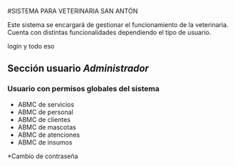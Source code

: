 #SISTEMA PARA VETERINARIA SAN ANTÓN

Este sistema se encargará de gestionar el funcionamiento de la veterinaria. Cuenta con distintas funcionalidades dependiendo el tipo de usuario.

login y todo eso

## Sección usuario _Administrador_

### Usuario con permisos globales del sistema

- ABMC de servicios
- ABMC de personal
- ABMC de clientes
- ABMC de mascotas
- ABMC de atenciones
- ABMC de insumos

\*Cambio de contraseña
